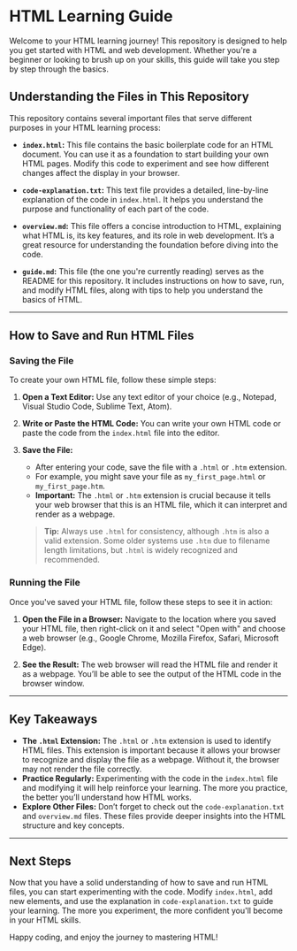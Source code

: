 # HTML Learning Guide

Welcome to your HTML learning journey! This repository is designed to help you get started with HTML and web development. Whether you're a beginner or looking to brush up on your skills, this guide will take you step by step through the basics.

## Understanding the Files in This Repository

This repository contains several important files that serve different purposes in your HTML learning process:

- **`index.html`:** This file contains the basic boilerplate code for an HTML document. You can use it as a foundation to start building your own HTML pages. Modify this code to experiment and see how different changes affect the display in your browser.

- **`code-explanation.txt`:** This text file provides a detailed, line-by-line explanation of the code in `index.html`. It helps you understand the purpose and functionality of each part of the code.

- **`overview.md`:** This file offers a concise introduction to HTML, explaining what HTML is, its key features, and its role in web development. It’s a great resource for understanding the foundation before diving into the code.

- **`guide.md`:** This file (the one you're currently reading) serves as the README for this repository. It includes instructions on how to save, run, and modify HTML files, along with tips to help you understand the basics of HTML.

---

## How to Save and Run HTML Files

### Saving the File

To create your own HTML file, follow these simple steps:

1. **Open a Text Editor:** Use any text editor of your choice (e.g., Notepad, Visual Studio Code, Sublime Text, Atom).

2. **Write or Paste the HTML Code:** You can write your own HTML code or paste the code from the `index.html` file into the editor.

3. **Save the File:**
    - After entering your code, save the file with a `.html` or `.htm` extension. 
    - For example, you might save your file as `my_first_page.html` or `my_first_page.htm`.
    - **Important:** The `.html` or `.htm` extension is crucial because it tells your web browser that this is an HTML file, which it can interpret and render as a webpage.

   > **Tip:** Always use `.html` for consistency, although `.htm` is also a valid extension. Some older systems use `.htm` due to filename length limitations, but `.html` is widely recognized and recommended.

### Running the File

Once you've saved your HTML file, follow these steps to see it in action:

1. **Open the File in a Browser:** Navigate to the location where you saved your HTML file, then right-click on it and select "Open with" and choose a web browser (e.g., Google Chrome, Mozilla Firefox, Safari, Microsoft Edge).

2. **See the Result:** The web browser will read the HTML file and render it as a webpage. You’ll be able to see the output of the HTML code in the browser window.

---

## Key Takeaways

- **The `.html` Extension:** The `.html` or `.htm` extension is used to identify HTML files. This extension is important because it allows your browser to recognize and display the file as a webpage. Without it, the browser may not render the file correctly.
- **Practice Regularly:** Experimenting with the code in the `index.html` file and modifying it will help reinforce your learning. The more you practice, the better you’ll understand how HTML works.
- **Explore Other Files:** Don’t forget to check out the `code-explanation.txt` and `overview.md` files. These files provide deeper insights into the HTML structure and key concepts.

---

## Next Steps

Now that you have a solid understanding of how to save and run HTML files, you can start experimenting with the code. Modify `index.html`, add new elements, and use the explanation in `code-explanation.txt` to guide your learning. The more you experiment, the more confident you'll become in your HTML skills.

Happy coding, and enjoy the journey to mastering HTML!
